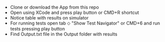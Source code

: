 - Clone or download the App from this repo
- Open using XCode and press play button or CMD+R shortcut
- Notice table with results on simulator
- For running tests open tab ⬦ "Show Test Navigator" or CMD+6 and run tests pressing play button
- Find Output.txt file in the Output folder with results
